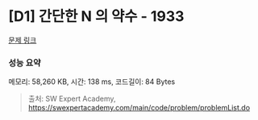 # [D1] 간단한 N 의 약수 - 1933 

[문제 링크](https://swexpertacademy.com/main/code/problem/problemDetail.do?contestProbId=AV5PhcWaAKIDFAUq) 

### 성능 요약

메모리: 58,260 KB, 시간: 138 ms, 코드길이: 84 Bytes



> 출처: SW Expert Academy, https://swexpertacademy.com/main/code/problem/problemList.do